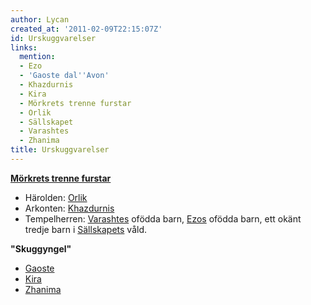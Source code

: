 ```yaml
---
author: Lycan
created_at: '2011-02-09T22:15:07Z'
id: Urskuggvarelser
links:
  mention:
  - Ezo
  - 'Gaoste dal''Avon'
  - Khazdurnis
  - Kira
  - Mörkrets trenne furstar
  - Orlik
  - Sällskapet
  - Varashtes
  - Zhanima
title: Urskuggvarelser
---
```


**[Mörkrets trenne furstar]**

-   Härolden: [Orlik]
-   Arkonten: [Khazdurnis]
-   Tempelherren: [Varashtes] ofödda barn, [Ezos] ofödda barn, ett okänt tredje barn i [Sällskapets]
    våld.

**"Skuggyngel"**

-   [Gaoste]
-   [Kira]
-   [Zhanima]

  [Mörkrets trenne furstar]: Mörkrets_trenne_furstar
  [Orlik]: Orlik
  [Khazdurnis]: Khazdurnis
  [Varashtes]: Varashtes
  [Ezos]: Ezo
  [Sällskapets]: Sällskapet
  [Gaoste]: Gaoste_dalAvon
  [Kira]: Kira
  [Zhanima]: Zhanima